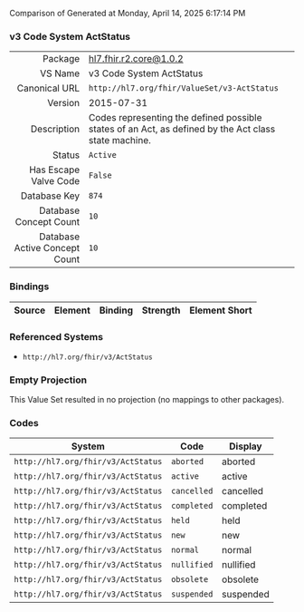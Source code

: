 Comparison of 
Generated at Monday, April 14, 2025 6:17:14 PM

### v3 Code System ActStatus

|      |     |
| ---: | --- |
| Package | hl7.fhir.r2.core@1.0.2 |
| VS Name | v3 Code System ActStatus |
| Canonical URL | `http://hl7.org/fhir/ValueSet/v3-ActStatus` |
| Version | 2015-07-31 |
| Description | Codes representing the defined possible states of an Act, as defined by the Act class state machine. |
| Status | `Active` |
| Has Escape Valve Code | `False` |
| Database Key | `874` |
| Database Concept Count | `10` |
| Database Active Concept Count | `10` |
### Bindings

| Source | Element | Binding | Strength | Element Short |
| ------ | ------- | ------- | -------- | ------------- |

### Referenced Systems

* `http://hl7.org/fhir/v3/ActStatus`
### Empty Projection

This Value Set resulted in no projection (no mappings to other packages).

### Codes

| System | Code | Display |
| ------ | ---- | ------- |
| `http://hl7.org/fhir/v3/ActStatus` | `aborted` | aborted |
| `http://hl7.org/fhir/v3/ActStatus` | `active` | active |
| `http://hl7.org/fhir/v3/ActStatus` | `cancelled` | cancelled |
| `http://hl7.org/fhir/v3/ActStatus` | `completed` | completed |
| `http://hl7.org/fhir/v3/ActStatus` | `held` | held |
| `http://hl7.org/fhir/v3/ActStatus` | `new` | new |
| `http://hl7.org/fhir/v3/ActStatus` | `normal` | normal |
| `http://hl7.org/fhir/v3/ActStatus` | `nullified` | nullified |
| `http://hl7.org/fhir/v3/ActStatus` | `obsolete` | obsolete |
| `http://hl7.org/fhir/v3/ActStatus` | `suspended` | suspended |
